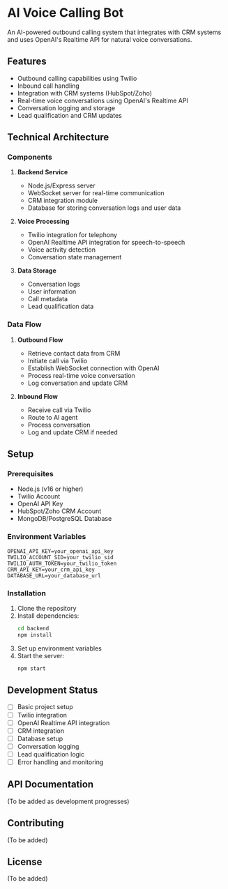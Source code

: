 # AI Voice Calling Bot

An AI-powered outbound calling system that integrates with CRM systems and uses OpenAI's Realtime API for natural voice conversations.

## Features

- Outbound calling capabilities using Twilio
- Inbound call handling
- Integration with CRM systems (HubSpot/Zoho)
- Real-time voice conversations using OpenAI's Realtime API
- Conversation logging and storage
- Lead qualification and CRM updates

## Technical Architecture

### Components

1. **Backend Service**
   - Node.js/Express server
   - WebSocket server for real-time communication
   - CRM integration module
   - Database for storing conversation logs and user data

2. **Voice Processing**
   - Twilio integration for telephony
   - OpenAI Realtime API integration for speech-to-speech
   - Voice activity detection
   - Conversation state management

3. **Data Storage**
   - Conversation logs
   - User information
   - Call metadata
   - Lead qualification data

### Data Flow

1. **Outbound Flow**
   - Retrieve contact data from CRM
   - Initiate call via Twilio
   - Establish WebSocket connection with OpenAI
   - Process real-time voice conversation
   - Log conversation and update CRM

2. **Inbound Flow**
   - Receive call via Twilio
   - Route to AI agent
   - Process conversation
   - Log and update CRM if needed

## Setup

### Prerequisites

- Node.js (v16 or higher)
- Twilio Account
- OpenAI API Key
- HubSpot/Zoho CRM Account
- MongoDB/PostgreSQL Database

### Environment Variables

```env
OPENAI_API_KEY=your_openai_api_key
TWILIO_ACCOUNT_SID=your_twilio_sid
TWILIO_AUTH_TOKEN=your_twilio_token
CRM_API_KEY=your_crm_api_key
DATABASE_URL=your_database_url
```

### Installation

1. Clone the repository
2. Install dependencies:
   ```bash
   cd backend
   npm install
   ```
3. Set up environment variables
4. Start the server:
   ```bash
   npm start
   ```

## Development Status

- [ ] Basic project setup
- [ ] Twilio integration
- [ ] OpenAI Realtime API integration
- [ ] CRM integration
- [ ] Database setup
- [ ] Conversation logging
- [ ] Lead qualification logic
- [ ] Error handling and monitoring

## API Documentation

(To be added as development progresses)

## Contributing

(To be added)

## License

(To be added)
